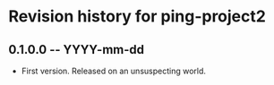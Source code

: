 # Revision history for ping-project2

## 0.1.0.0 -- YYYY-mm-dd

* First version. Released on an unsuspecting world.

